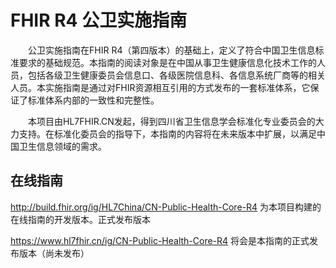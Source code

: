 # FHIR R4 公卫实施指南

&emsp;&emsp;公卫实施指南在FHIR R4（第四版本）的基础上，定义了符合中国卫生信息标准要求的基础规范。本指南的阅读对象是在中国从事卫生健康信息化技术工作的人员，包括各级卫生健康委员会信息口、各级医院信息科、各信息系统厂商等的相关人员。本实施指南是通过对FHIR资源相互引用的方式发布的一套标准体系，它保证了标准体系内部的一致性和完整性。

&emsp;&emsp;本项目由HL7FHIR.CN发起，得到四川省卫生信息学会标准化专业委员会的大力支持。在标准化委员会的指导下，本指南的内容将在未来版本中扩展，以满足中国卫生信息领域的需求。

## 在线指南

http://build.fhir.org/ig/HL7China/CN-Public-Health-Core-R4 为本项目构建的在线指南的开发版本。正式发布版本

https://www.hl7fhir.cn/ig/CN-Public-Health-Core-R4 将会是本指南的正式发布版本（尚未发布）
